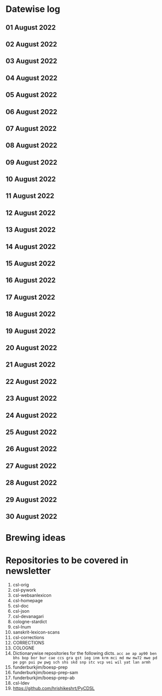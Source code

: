# Datewise log

## 01 August 2022

## 02 August 2022

## 03 August 2022

## 04 August 2022

## 05 August 2022

## 06 August 2022

## 07 August 2022

## 08 August 2022

## 09 August 2022

## 10 August 2022

## 11 August 2022

## 12 August 2022

## 13 August 2022

## 14 August 2022

## 15 August 2022

## 16 August 2022

## 17 August 2022

## 18 August 2022

## 19 August 2022

## 20 August 2022

## 21 August 2022

## 22 August 2022

## 23 August 2022

## 24 August 2022

## 25 August 2022

## 26 August 2022

## 27 August 2022

## 28 August 2022

## 29 August 2022

## 30 August 2022


# Brewing ideas

# Repositories to be covered in newsletter

1. csl-orig
2. csl-pywork
3. csl-websanlexicon
4. csl-homepage
5. csl-doc
6. csl-json
7. csl-devanagari
8. cologne-stardict
9. csl-lnum
10. sanskrit-lexicon-scans
11. csl-corrections
12. CORRECTIONS
13. COLOGNE
14. Dictionarywise repositories for the following dicts. 
`acc ae ap ap90 ben bhs bop bor bur cae ccs gra gst ieg inm krm mci md mw mw72 mwe pd pe pgn pui pw pwg sch shs skd snp stc vcp vei wil yat lan armh`
15. funderburkjim/boesp-prep
16. funderburkjim/boesp-prep-sam
17. funderburkjim/boesp-prep-ab
18. csl-ldev
19. https://github.com/hrishikeshrt/PyCDSL
